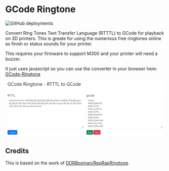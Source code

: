 # GCode Ringtone

![GitHub deployments](https://img.shields.io/github/deployments/foorschtbar/GCode-Ringtone/github-pages)

Convert Ring Tones Text Transfer Language (RTTTL) to GCode for playback on 3D printers. This is greate for using the numerious free ringtones online as finish or status sounds for your printer.

This requires your firmware to support M300 and your printer will need a buzzer.

It just uses javascript so you can use the converter in your browser here: [GCode-Ringtone](https://foorschtbar.github.io/GCode-Ringtone/)

[![Screenshot](screenshot.png)](https://foorschtbar.github.io/GCode-Ringtone/)

## Credits

This is based on the work of [DDRBoxman/RepRapRingtone](https://github.com/ddrboxman/RepRapRingtone/).
